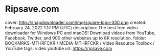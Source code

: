 # Ripsave.com

cover: http://snapdownloader.com/img/square-logo-300.png
created: February 24, 2022 1:17 PM (UTC)
description: The best free video downloader for Windows PC and macOS! Download videos from YouTube, Facebook, Twitter, and 900 other websites up to 8K resolution.
folder: BOOKMRKS-MTHRFCKR / MEDIA-MTHRFCKR / Video Resource Toolbox / YouTube
tags: video youtube
url: https://ripsave.com